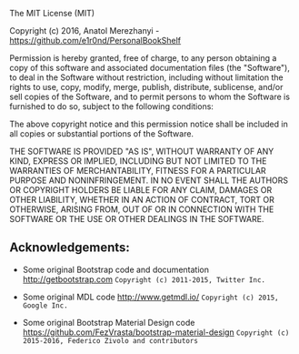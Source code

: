 The MIT License (MIT)

Copyright (c) 2016, Anatol Merezhanyi - https://github.com/e1r0nd/PersonalBookShelf

Permission is hereby granted, free of charge, to any person obtaining a copy
of this software and associated documentation files (the "Software"), to deal
in the Software without restriction, including without limitation the rights
to use, copy, modify, merge, publish, distribute, sublicense, and/or sell
copies of the Software, and to permit persons to whom the Software is
furnished to do so, subject to the following conditions:

The above copyright notice and this permission notice shall be included in all
copies or substantial portions of the Software.

THE SOFTWARE IS PROVIDED "AS IS", WITHOUT WARRANTY OF ANY KIND, EXPRESS OR
IMPLIED, INCLUDING BUT NOT LIMITED TO THE WARRANTIES OF MERCHANTABILITY,
FITNESS FOR A PARTICULAR PURPOSE AND NONINFRINGEMENT. IN NO EVENT SHALL THE
AUTHORS OR COPYRIGHT HOLDERS BE LIABLE FOR ANY CLAIM, DAMAGES OR OTHER
LIABILITY, WHETHER IN AN ACTION OF CONTRACT, TORT OR OTHERWISE, ARISING FROM,
OUT OF OR IN CONNECTION WITH THE SOFTWARE OR THE USE OR OTHER DEALINGS IN THE
SOFTWARE.


## Acknowledgements:

- Some original Bootstrap code and documentation http://getbootstrap.com
`Copyright (c) 2011-2015, Twitter Inc.`

- Some original MDL code http://www.getmdl.io/
`Copyright (c) 2015, Google Inc.`

- Some original Bootstrap Material Design code https://github.com/FezVrasta/bootstrap-material-design
`Copyright (c) 2015-2016, Federico Zivolo and contributors`
